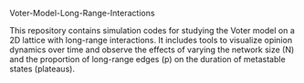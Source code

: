 Voter-Model-Long-Range-Interactions

This repository contains simulation codes for studying the Voter model on a 2D lattice with long-range interactions. It includes tools to visualize opinion dynamics over time and observe the effects of varying the network size (N) and the proportion of long-range edges (p) on the duration of metastable states (plateaus).
